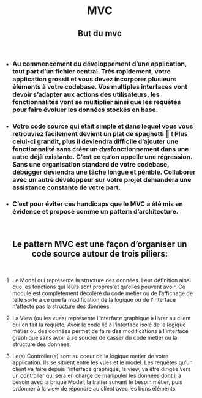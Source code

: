 # <div align="center"> MVC </div>

## <div align="center"> But du mvc </div>


&nbsp;

* ### Au commencement du développement d’une application, tout part d’un fichier central. Très rapidement, votre application grossit et vous devez incorporer plusieurs éléments à votre codebase. Vos multiples interfaces vont devoir s’adapter aux actions des utilisateurs, les fonctionnalités vont se multiplier ainsi que les requêtes pour faire évoluer les données stockés en base.

* ### Votre code source qui était simple et dans lequel vous vous retrouviez facilement devient un plat de spaghetti 🍝 ! Plus celui-ci grandit, plus il deviendra difficile d’ajouter une fonctionnalité sans créer un dysfonctionnement dans une autre déjà existante. C’est ce qu’on appelle une régression. Sans une organisation standard de votre codebase, débugger deviendra une tâche longue et pénible. Collaborer avec un autre développeur sur votre projet demandera une assistance constante de votre part.

* ### C’est pour éviter ces handicaps que le MVC a été mis en évidence et proposé comme un pattern d’architecture.


&nbsp;
## <div align="center"> Le pattern MVC est une façon d’organiser un code source autour de trois piliers: </div>  


&nbsp;

1. Le Model qui représente la structure des données. Leur définition ainsi que les fonctions qui leurs sont propres et qu’elles peuvent avoir. Ce module est complètement décoléré du code métier ou de l’affichage de telle sorte à ce que la modification de la logique ou de l’interface n’affecte pas la structure des données.

2. La View (ou les vues) représente l’interface graphique à livrer au client qui en fait la requête. Avoir le code lié à l’interface isolé de la logique métier ou des données permet de faire des modifications à l’interface graphique sans avoir à se soucier de casser du code métier ou la structure des données.

3. Le(s) Controller(s) sont au coeur de la logique metier de votre application. Ils se situent entre les vues et le model. Les requêtes qu’un client va faire depuis l’interface graphique, la view, va être dirigée vers un controller qui sera en charge de manipuler les données dont il a besoin avec la brique Model, la traiter suivant le besoin métier, puis ordonner à la view de répondre au client avec les bons éléments.